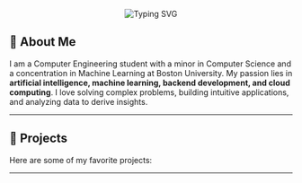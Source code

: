 <p align="center">
  <img src="https://readme-typing-svg.demolab.com?font=Fira+Code&weight=500&size=30&pause=1000&color=F7DC6F&center=true&vCenter=true&width=600&lines=Hey!+I'm+Melinda;A+Software+Developer+%F0%9F%9A%80" alt="Typing SVG" />
</p>

## 👋 About Me

I am a Computer Engineering student with a minor in Computer Science and a concentration in Machine Learning at Boston University. My passion lies in **artificial intelligence, machine learning, backend development, and cloud computing**.
I love solving complex problems, building intuitive applications, and analyzing data to derive insights.

---

## 🚀 Projects

Here are some of my favorite projects:


---

<!--
**MelindaTan/MelindaTan** is a ✨ _special_ ✨ repository because its `README.md` (this file) appears on your GitHub profile.

Here are some ideas to get you started:

- 🔭 I’m currently working on ...
- 🌱 I’m currently learning ...
- 👯 I’m looking to collaborate on ...
- 🤔 I’m looking for help with ...
- 💬 Ask me about ...
- 📫 How to reach me: ...
- 😄 Pronouns: ...
- ⚡ Fun fact: ...
-->
